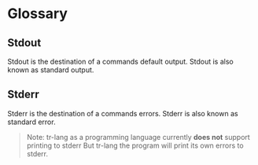 # Glossary

## Stdout
Stdout is the destination of a commands default output.
Stdout is also known as standard output.

## Stderr
Stderr is the destination of a commands errors.
Stderr is also known as standard error.

> Note: tr-lang as a programming language currently **does not** support printing to stderr
> But tr-lang the program will print its own errors to stderr.

